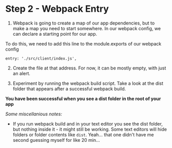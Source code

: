# Step 2 - Webpack Entry 

1. Webpack is going to create a map of our app dependencies, but to make a map you need to start somewhere. In our webpack config, we can declare a starting point for our app. 

To do this, we need to add this line to the module.exports of our webpack config

```
entry: './src/client/index.js',
```

2. Create the file at that address. For now, it can be mostly empty, with just an alert.

3. Experiment by running the webpack build script. Take a look at the dist folder that appears after a successful webpack build.


**You have been successful when you see a dist folder in the root of your app**

*Some miscellanious notes:*

- If you run webpack build and in your text editor you see the dist folder, but nothing inside it - it might still be working. Some text editors will hide folders or folder contents like ```dist```. Yeah... that one didn't have me second guessing myself for like 20 min...
